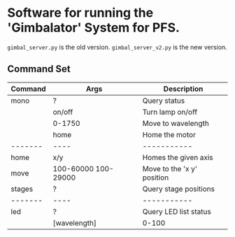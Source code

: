 # Software for running the 'Gimbalator' System for PFS.

```gimbal_server.py``` is the old version.
```gimbal_server_v2.py``` is the new version.
  
## Command Set

| Command | Args | Description |
| ------- | ---- | ----------- |
| mono    | ?    | Query status|
|         | on/off| Turn lamp on/off|
|         | 0-1750| Move to wavelength|
|         | home | Home the motor|
| ------- | ---- | ----------- |
| home    | x/y  | Homes the given axis|
| move    | 100-60000 100-29000| Move to the 'x y' position|
| stages  | ?    | Query stage positions|
| ------- | ---- | ----------- |
| led     | ?    | Query LED list status|
|         | [wavelength] | 0-100 | sets the desired LED to the desired power %|
